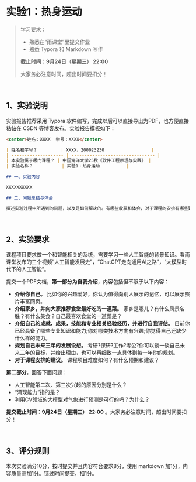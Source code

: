 # 实验1：热身运动

> 学习要求：
>
> - 熟悉在“雨课堂”里提交作业
> - 熟悉 Typora 和 Markdown 写作 
>
> **截止时间：9月24日（星期三） 22:00** 
>
> 大家务必注意时间，超出时间要扣分！

<br>

## 1、实验说明

实验报告推荐采用 Typora 软件编写，完成以后可以直接导出为PDF，也方便直接粘帖在 CSDN 等博客发布。实验报告模板如下：

```markdown
<center>姓名：XXXX  学号：XXXX</center>

| 姓名和学号？         | XXXX，200023230                  |
| -------------------- | -------------------------------- |
| 本实验属于哪门课程？ | 中国海洋大学25秋《软件工程原理与实践》 |
| 实验名称？           | 实验1：热身运动          |

## 一、实验内容

XXXXXXXXXX

## 二、问题总结与体会

描述实验过程中所遇到的问题，以及是如何解决的。有哪些收获和体会，对于课程的安排有哪些建议。
```

<br>

## 2、实验要求

课程项目要求做一个和智能相关的系统，需要学习一些人工智能的背景知识。看雨课堂发布的三个视频“人工智能发展史”，“ChatGPT走向通用AI之路”，“大模型时代下的人工智能”。

提交一个PDF文档，**第一部分为自我介绍**，内容包括但不限于以下内容：

- **介绍你自己。** 比如你的兴趣爱好，你认为值得向别人展示的记忆，可以展示照片丰富网页。
- **介绍家乡，并向大家推荐食堂最好吃的一道菜。** 家乡是哪儿？有什么风景名胜？有什么美食？自己最喜欢食堂的一道菜是？
- **介绍自己的成就、成果，技能和专业相关经验经历，并进行自我评估。** 目前你已经具备了哪些专业知识和能力;你对哪类技术方向有兴趣;你觉得自己还缺少什么样的能力。
- **规划自己未来三年的发展设想。** 考研?保研?工作?考公?你可以谈一谈自己未来三年的目标，并给出理由，也可以再细致一点具体到每一年你的规划。
- **对于课程安排的建议。** 课程项目难度如何？有什么预期和建议？

**第二部分**，回答下面问题：

- 人工智能第二次、第三次兴起的原因分别是什么？
- “涌现能力”指的是？
- 利用CV领域的大模型对气象进行预测是可行的吗？为什么？
  

**提交截止时间：9月24日（星期三） 22:00**  。大家务必注意时间，超出时间要扣分！

<br>

## 3、评分规则

本次实验满分10分，按时提交并且内容符合要求8分，使用 markdown 加1分，内容质量高加1分。错过时间提交，扣1分。
